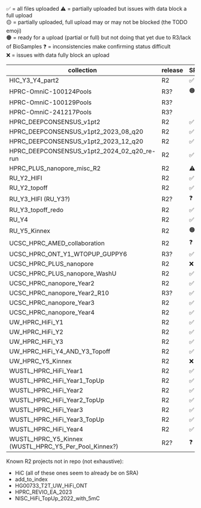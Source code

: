  
✅ = all files uploaded
⚠️ = partially uploaded but issues with data block a full upload  
🟡 = partially uploaded, full upload may or may not be blocked (the TODO emoji)  
🟠 = ready for a upload (partial or full) but not doing that yet due to R3/lack of BioSamples
❓ = inconsistencies make confirming status difficult  
❌ = issues with data fully block an upload

| collection | release | SRA | AnVIL | project
| --- | --- | --- | --- | --- |
| HIC_Y3_Y4_part2 | R2 | ✅ |  | - |
| HPRC-OmniC-100124Pools | R3? | 🟠 |  |  |
| HPRC-OmniC-100129Pools | R3? |  |  |  |
| HPRC-OmniC-241217Pools | R3? |  |  |  |
| HPRC_DEEPCONSENSUS_v1pt2 | R2 | ✅ |  |  |
| HPRC_DEEPCONSENSUS_v1pt2_2023_08_q20 | R2 | ✅ |  |  |
| HPRC_DEEPCONSENSUS_v1pt2_2023_12_q20 | R2 | ✅ |  |  |
| HPRC_DEEPCONSENSUS_v1pt2_2024_02_q20_re-run | R2 | ✅ |  |  |
| HPRC_PLUS_nanopore_misc_R2 | R2 | ⚠️ |  | PLUS |
| RU_Y2_HIFI | R2 | ✅ |  |  |
| RU_Y2_topoff | R2 | ✅ |  |  |
| RU_Y3_HIFI (RU_Y3?) | R2? | ❓ |  |  |
| RU_Y3_topoff_redo | R2 | ✅ |  |  |
| RU_Y4 | R2 | ✅ |  |  |
| RU_Y5_Kinnex | R2 | 🟠 |  |  |
| UCSC_HPRC_AMED_collaboration | R2 | ❓ |  | PLUS |
| UCSC_HPRC_ONT_Y1_WTOPUP_GUPPY6 | R3? | ✅ |  |  |
| UCSC_HPRC_PLUS_nanopore | R2 | ❌ |  | PLUS |
| UCSC_HPRC_PLUS_nanopore_WashU | R2 | ✅ |  | PLUS |
| UCSC_HPRC_nanopore_Year2 | R2 | ✅ |  |  |
| UCSC_HPRC_nanopore_Year2_R10 | R3? | ✅ |  |  |
| UCSC_HPRC_nanopore_Year3 | R2 | ✅ |  |  |
| UCSC_HPRC_nanopore_Year4 | R2 | ✅ |  |  |
| UW_HPRC_HiFi_Y1 | R2 | ✅ |  |  |
| UW_HPRC_HiFi_Y2 | R2 | ✅ |  |  |
| UW_HPRC_HiFi_Y3 | R2 | ✅ |  |  |
| UW_HPRC_HiFi_Y4_AND_Y3_Topoff | R2 | ✅ |  |  |
| UW_HPRC_Y5_Kinnex | R2 | ❌ |  |  |
| WUSTL_HPRC_HiFi_Year1 | R2 | ✅ |  |  |
| WUSTL_HPRC_HiFi_Year1_TopUp | R2 | ✅ |  |  |
| WUSTL_HPRC_HiFi_Year2 | R2 | ✅ |  |  |
| WUSTL_HPRC_HiFi_Year2_TopUp | R2 | ✅|  |  |
| WUSTL_HPRC_HiFi_Year3 | R2 | ✅ |  |  |
| WUSTL_HPRC_HiFi_Year3_TopUp | R2 | ✅ |  |  |
| WUSTL_HPRC_HiFi_Year4 | R2 | ✅ |  |  |
| WUSTL_HPRC_Y5_Kinnex (WUSTL_HPRC_Y5_Per_Pool_Kinnex?) | R2? | ❓ |  |  |


Known R2 projects not in repo (not exhaustive):
* HiC (all of these ones seem to already be on SRA)
* add_to_index
* HG00733_T2T_UW_HiFi_ONT
* HPRC_REVIO_EA_2023
* NISC_HiFi_TopUp_2022_with_5mC
